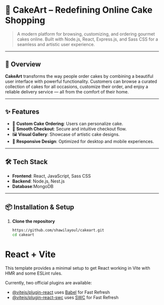 # 🍰 CakeArt – Redefining Online Cake Shopping

> A modern platform for browsing, customizing, and ordering gourmet cakes online. Built with Node.js, React, Express.js, and Sass CSS for a seamless and artistic user experience.

---

## 🎂 Overview

**CakeArt** transforms the way people order cakes by combining a beautiful user interface with powerful functionality. Customers can browse a curated collection of cakes for all occasions, customize their order, and enjoy a reliable delivery service — all from the comfort of their home.

---

## ✨ Features

- 🎨 **Custom Cake Ordering**: Users can personalize cake.
- 🛒 **Smooth Checkout**: Secure and intuitive checkout flow.
- 🖼️ **Visual Gallery**: Showcase of artistic cake designs.
- 📱 **Responsive Design**: Optimized for desktop and mobile experiences.

---

## 🛠️ Tech Stack

- **Frontend**: React, JavaScript, Sass CSS
- **Backend**: Node.js, Nest.js
- **Database**:MongoDB

---

## 📦 Installation & Setup

1. **Clone the repository**
   ```bash
   https://github.com/shawilayoul/cakeart.git
   cd cakeart

# React + Vite

This template provides a minimal setup to get React working in Vite with HMR and some ESLint rules.

Currently, two official plugins are available:

- [@vitejs/plugin-react](https://github.com/vitejs/vite-plugin-react/blob/main/packages/plugin-react/README.md) uses [Babel](https://babeljs.io/) for Fast Refresh
- [@vitejs/plugin-react-swc](https://github.com/vitejs/vite-plugin-react-swc) uses [SWC](https://swc.rs/) for Fast Refresh
